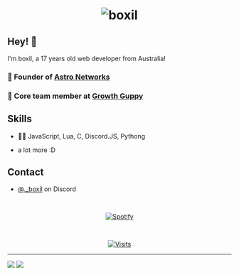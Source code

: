 <h1 align="center">
  <img src="https://cdn.discordapp.com/attachments/1286963951996768328/1288708888023142411/text.gif?ex=66f62b2d&is=66f4d9ad&hm=89bcd7204d0ce0e96cfa694c1d89f4f2003e15e5ea5f81034713c4c4576cebd7&" alt="boxil" />
</h1>

## Hey! 👋
I'm boxil, a 17 years old web developer from Australia!

### 🦔 Founder of [Astro Networks](https://blank)

### 👥 Core team member at [Growth Guppy](https://github.com/nestdotland)

## Skills
- 👨‍💻 JavaScript, Lua, C, Discord.JS, Pythong
+ a lot more :D

## Contact
- [@._boxil](./) on Discord

&nbsp;<div align="center">
  [![Spotify](https://novatorem.vercel.app/api/spotify?background_color=0d1117&border_color=ffffff)](https://open.spotify.com/user/omnitenebris)
</div>

&nbsp;<div align="center">
  [![Visits](https://komarev.com/ghpvc/?username=novatorem&logo=GitHub&label=github%20visits&color=336699&logoColor=white&style=flat-square)](https://github.com/boxiljs)
</div>

---

<a href="https://github.com/blackcater" alt="https://github.com/blackcater"><img src="https://img.shields.io/static/v1?style=for-the-badge&label=CREATED%20BY&message=blackcater&color=000000"></a>
<a href="https://github.com/blackcater/blackcater/blob/main/LICENSE" alt="https://github.com/blackcater/blackcater/blob/main/LICENSE"><img src="https://img.shields.io/static/v1?style=for-the-badge&label=LICENSE&message=MIT&color=000000"></a>

<!-- badge_plugin_end -->
